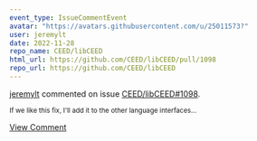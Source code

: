 ```yaml
---
event_type: IssueCommentEvent
avatar: "https://avatars.githubusercontent.com/u/25011573?"
user: jeremylt
date: 2022-11-28
repo_name: CEED/libCEED
html_url: https://github.com/CEED/libCEED/pull/1098
repo_url: https://github.com/CEED/libCEED
---
```


<a href='https://github.com/jeremylt' target='_blank'>jeremylt</a> commented on issue <a href='https://github.com/CEED/libCEED/pull/1098' target='_blank'>CEED/libCEED#1098</a>.

<small>If we like this fix, I'll add it to the other language interfaces...</small>

<a href='https://github.com/CEED/libCEED/pull/1098' target='_blank'>View Comment</a>